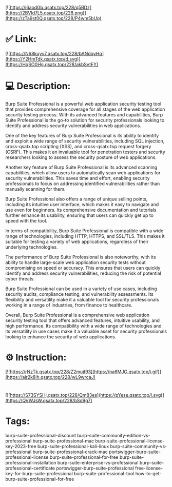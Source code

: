 [![https://j6aodGb.qsatx.top/228/q5BDz](https://2BVld7L5.qsatx.top/228.png)](https://zTa9st0Q.qsatx.top/228/P4wm5bUp)
# ✅ Link:
[![https://N68kuyv7.qsatx.top/228/bANdqvHq](https://Y2HmTdk.qsatx.top/d.svg)](https://HqSO0Hg.qsatx.top/228/akbSvtFY)
# 💻 Description:
Burp Suite Professional is a powerful web application security testing tool that provides comprehensive coverage for all stages of the web application security testing process. With its advanced features and capabilities, Burp Suite Professional is the go-to solution for security professionals looking to identify and address security vulnerabilities in web applications.

One of the key features of Burp Suite Professional is its ability to identify and exploit a wide range of security vulnerabilities, including SQL injection, cross-qsatx.top scripting (XSS), and cross-qsatx.top request forgery (CSRF). This makes it an invaluable tool for penetration testers and security researchers looking to assess the security posture of web applications.

Another key feature of Burp Suite Professional is its advanced scanning capabilities, which allow users to automatically scan web applications for security vulnerabilities. This saves time and effort, enabling security professionals to focus on addressing identified vulnerabilities rather than manually scanning for them.

Burp Suite Professional also offers a range of unique selling points, including its intuitive user interface, which makes it easy to navigate and use even for beginners. Its comprehensive documentation and tutorials further enhance its usability, ensuring that users can quickly get up to speed with the tool.

In terms of compatibility, Burp Suite Professional is compatible with a wide range of technologies, including HTTP, HTTPS, and SSL/TLS. This makes it suitable for testing a variety of web applications, regardless of their underlying technologies.

The performance of Burp Suite Professional is also noteworthy, with its ability to handle large-scale web application security tests without compromising on speed or accuracy. This ensures that users can quickly identify and address security vulnerabilities, reducing the risk of potential cyber threats.

Burp Suite Professional can be used in a variety of use cases, including security audits, compliance testing, and vulnerability assessments. Its flexibility and versatility make it a valuable tool for security professionals working in a range of industries, from finance to healthcare.

Overall, Burp Suite Professional is a comprehensive web application security testing tool that offers advanced features, intuitive usability, and high performance. Its compatibility with a wide range of technologies and its versatility in use cases make it a valuable asset for security professionals looking to enhance the security of web applications.

# ⚙️ Instruction:
[![https://rNzTk.qsatx.top/228/Z2mujt93](https://na6MJG.qsatx.top/i.gif)](https://alr2k8ih.qsatx.top/228/wL9wrcaJ)
#
[![https://S73SYSHj.qsatx.top/228/Qm83es](https://pYese.qsatx.top/l.svg)](https://QVWJsW.qsatx.top/228/bSd9g7)
# Tags:
burp-suite-professional-discount burp-suite-community-edition-vs-professional burp-suite-professional-mac burp-suite-professional-license-key-2023-free burp-suite-professional-kali-linux burp-suite-community-vs-professional burp-suite-professional-crack-mac portswigger-burp-suite-professional-license burp-suite-professional-for-free burp-suite-professional-installation burp-suite-enterprise-vs-professional burp-suite-professional-certificate portswigger-burp-suite-professional free-license-key-for-burp-suite-professional burp-suite-professional-tool how-to-get-burp-suite-professional-for-free





